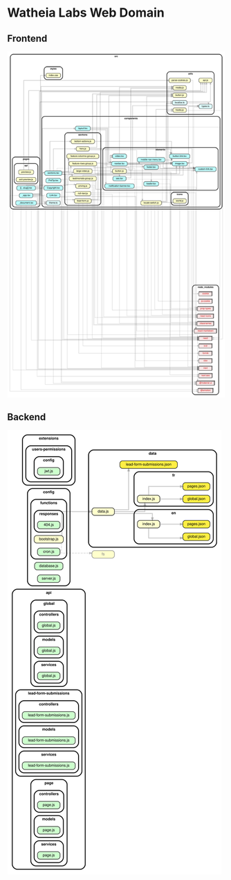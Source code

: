 # Watheia Labs Web Domain

## Frontend

![frondend](./docs/viz/frontend.svg)

## Backend

![frondend](./docs/viz/backend.svg)
